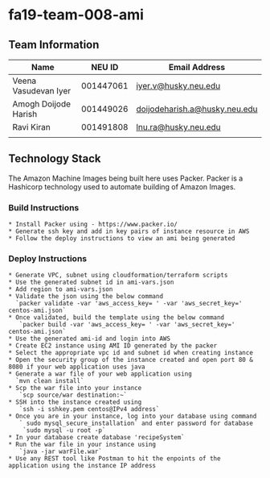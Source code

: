 # fa19-team-008-ami

## Team Information

| Name | NEU ID | Email Address |
| --- | --- | --- |
| Veena Vasudevan Iyer | 001447061 | iyer.v@husky.neu.edu |
| Amogh Doijode Harish| 001449026 | doijodeharish.a@husky.neu.edu |
| Ravi Kiran | 001491808 | lnu.ra@husky.neu.edu |
| | | |

## Technology Stack

The Amazon Machine Images being built here uses Packer. Packer is a Hashicorp 
technology used to automate building of Amazon Images.

### Build Instructions
    * Install Packer using - https://www.packer.io/
    * Generate ssh key and add in key pairs of instance resource in AWS
    * Follow the deploy instructions to view an ami being generated
    
### Deploy Instructions
    * Generate VPC, subnet using cloudformation/terraform scripts
    * Use the generated subnet id in ami-vars.json
    * Add region to ami-vars.json
    * Validate the json using the below command
      `packer validate -var 'aws_access_key= ' -var 'aws_secret_key=' centos-ami.json`
    * Once validated, build the template using the below command
       `packer build -var 'aws_access_key= ' -var 'aws_secret_key=' centos-ami.json` 
    * Use the generated ami-id and login into AWS
    * Create EC2 instance using AMI ID generated by the packer
    * Select the appropriate vpc id and subnet id when creating instance
    * Open the security group of the instance created and open port 80 & 8080 if your web application uses java
    * Generate a war file of your web application using
      `mvn clean install`
    * Scp the war file into your instance
       `scp source/war destination:~`
    * SSH into the instance created using
       `ssh -i sshkey.pem centos@IPv4 address`
    * Once you are in your instance, log into your database using command
       ` sudo mysql_secure_installation` and enter password for database
        `sudo mysql -u root -p`
    * In your database create database 'recipeSystem`
    * Run the war file in your instance using
       `java -jar warFile.war`
    * Use any REST tool like Postman to hit the enpoints of the application using the instance IP address
    

